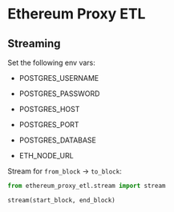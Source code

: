 # Ethereum Proxy ETL

## Streaming

Set the following env vars:

- POSTGRES_USERNAME
- POSTGRES_PASSWORD
- POSTGRES_HOST
- POSTGRES_PORT
- POSTGRES_DATABASE

- ETH_NODE_URL

Stream for `from_block` -> `to_block`:

```py
from ethereum_proxy_etl.stream import stream

stream(start_block, end_block)
```
